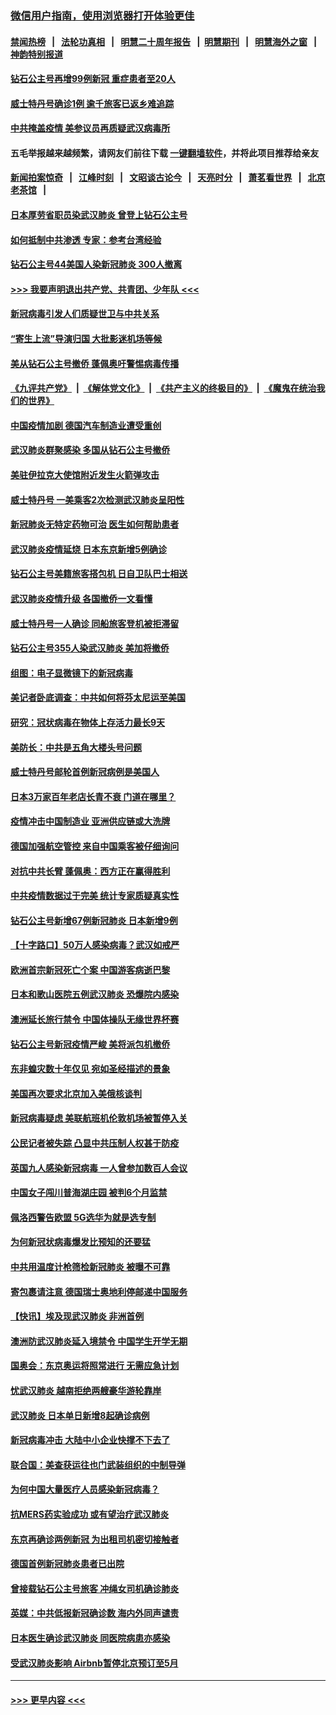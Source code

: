 ### [微信用户指南，使用浏览器打开体验更佳](https://github.com/gfw-breaker/banned-news1/blob/master/indexes/wechat-guide.md?t=0)
#### [禁闻热榜](热点新闻.md?t=0)  &nbsp;&nbsp;|&nbsp;&nbsp; [法轮功真相](https://github.com/gfw-breaker/truth/blob/master/README.md?t=0) &nbsp;&nbsp;|&nbsp;&nbsp; [明慧二十周年报告](https://github.com/gfw-breaker/mh-reports/blob/master/README.md?t=0) &nbsp;&nbsp;|&nbsp;&nbsp;[明慧期刊](https://github.com/gfw-breaker/mh-qikan) &nbsp;&nbsp;|&nbsp;&nbsp; [明慧海外之窗](https://github.com/gfw-breaker/mh-news/blob/master/README.md?t=0) &nbsp;&nbsp;|&nbsp;&nbsp; [神韵特别报道](https://github.com/gfw-breaker/mh-news/blob/master/shenyun.md?t=0)
#### [钻石公主号再增99例新冠 重症患者至20人](../pages/nsc418/n11875201.md?t=02172022) 
#### [威士特丹号确诊1例 逾千旅客已返乡难追踪](../pages/nsc418/n11874964.md?t=02172022) 
#### [中共掩盖疫情 美参议员再质疑武汉病毒所](../pages/nsc418/n11874344.md?t=02172022) 
#### 五毛举报越来越频繁，请网友们前往下载 [一键翻墙软件](https://github.com/gfw-breaker/ssr-accounts)，并将此项目推荐给亲友
#### [新闻拍案惊奇](https://github.com/gfw-breaker/banned-news1/blob/master/pages/link4.md) &nbsp;&nbsp;|&nbsp;&nbsp; [江峰时刻](https://github.com/gfw-breaker/banned-news1/blob/master/pages/link4.md) &nbsp;&nbsp;|&nbsp;&nbsp; [文昭谈古论今](https://github.com/gfw-breaker/banned-news1/blob/master/pages/link4.md) &nbsp;&nbsp;|&nbsp;&nbsp; [天亮时分](https://github.com/gfw-breaker/banned-news1/blob/master/pages/link4.md) &nbsp;&nbsp;|&nbsp;&nbsp; [萧茗看世界](https://github.com/gfw-breaker/banned-news1/blob/master/pages/link4.md) &nbsp;&nbsp;|&nbsp;&nbsp; [北京老茶馆](https://github.com/gfw-breaker/banned-news1/blob/master/pages/link4.md) &nbsp;&nbsp;|&nbsp;&nbsp; 
#### [日本厚劳省职员染武汉肺炎 曾登上钻石公主号](../pages/nsc418/n11874367.md?t=02172022) 
#### [如何抵制中共渗透 专家：参考台湾经验](../pages/nsc418/n11874101.md?t=02172022) 
#### [钻石公主号44美国人染新冠肺炎 300人撤离](../pages/nsc418/n11873826.md?t=02172022) 
#### [>>> 我要声明退出共产党、共青团、少年队 <<<](https://github.com/begood0513/goodnews/blob/master/quit/letter.md) 
#### [新冠病毒引发人们质疑世卫与中共关系](../pages/nsc418/n11873837.md?t=02172022) 
#### [“寄生上流”导演归国 大批影迷机场等候](../pages/nsc418/n11873602.md?t=02172022) 
#### [美从钻石公主号撤侨 蓬佩奥吁警惕病毒传播](../pages/nsc418/n11873617.md?t=02172022) 
#### [《九评共产党》](https://github.com/begood0513/9ping.md/blob/master/README.md) &nbsp;|&nbsp; [《解体党文化》](../../../../jtdwh.md/blob/master/README.md)  &nbsp;|&nbsp; [《共产主义的终极目的》](../../../../gczydzjmd.md/blob/master/README.md) &nbsp;|&nbsp; [《魔鬼在统治我们的世界》](../../../../mgztzwmdsj.md/blob/master/README.md) 
#### [中国疫情加剧 德国汽车制造业遭受重创](../pages/nsc418/n11873460.md?t=02172022) 
#### [武汉肺炎群聚感染 多国从钻石公主号撤侨](../pages/nsc418/n11873416.md?t=02172022) 
#### [美驻伊拉克大使馆附近发生火箭弹攻击](../pages/nsc418/n11873428.md?t=02172022) 
#### [威士特丹号 一美乘客2次检测武汉肺炎呈阳性](../pages/nsc418/n11873169.md?t=02172022) 
#### [新冠肺炎无特定药物可治 医生如何帮助患者](../pages/nsc418/n11868234.md?t=02172022) 
#### [武汉肺炎疫情延烧 日本东京新增5例确诊](../pages/nsc418/n11873025.md?t=02172022) 
#### [钻石公主号美籍旅客搭包机 日自卫队巴士相送](../pages/nsc418/n11872947.md?t=02172022) 
#### [武汉肺炎疫情升级 各国撤侨一文看懂](../pages/nsc418/n11859313.md?t=02172022) 
#### [威士特丹号一人确诊 同船旅客登机被拒滞留](../pages/nsc418/n11872823.md?t=02172022) 
#### [钻石公主号355人染武汉肺炎 美加将撤侨](../pages/nsc418/n11872392.md?t=02172022) 
#### [组图：电子显微镜下的新冠病毒](../pages/nsc418/n11872057.md?t=02172022) 
#### [美记者卧底调查：中共如何将芬太尼运至美国](../pages/nsc418/n11871821.md?t=02172022) 
#### [研究：冠状病毒在物体上存活力最长9天](../pages/nsc418/n11871871.md?t=02172022) 
#### [美防长：中共是五角大楼头号问题](../pages/nsc418/n11871768.md?t=02172022) 
#### [威士特丹号邮轮首例新冠病例是美国人](../pages/nsc418/n11871731.md?t=02172022) 
#### [日本3万家百年老店长青不衰 门道在哪里？](../pages/nsc418/n11871670.md?t=02172022) 
#### [疫情冲击中国制造业 亚洲供应链或大洗牌](../pages/nsc418/n11871629.md?t=02172022) 
#### [德国加强航空管控 来自中国乘客被仔细询问](../pages/nsc418/n11871572.md?t=02172022) 
#### [对抗中共长臂 蓬佩奥：西方正在赢得胜利](../pages/nsc418/n11871500.md?t=02172022) 
#### [中共疫情数据过于完美 统计专家质疑真实性](../pages/nsc418/n11870197.md?t=02172022) 
#### [钻石公主号新增67例新冠肺炎 日本新增9例](../pages/nsc418/n11871311.md?t=02172022) 
#### [【十字路口】50万人感染病毒？武汉如戒严](../pages/nsc418/n11870405.md?t=02172022) 
#### [欧洲首宗新冠死亡个案 中国游客病逝巴黎](../pages/nsc418/n11871247.md?t=02172022) 
#### [日本和歌山医院五例武汉肺炎 恐爆院内感染](../pages/nsc418/n11871128.md?t=02172022) 
#### [澳洲延长旅行禁令 中国体操队无缘世界杯赛](../pages/nsc418/n11870446.md?t=02172022) 
#### [钻石公主号新冠疫情严峻 美将派包机撤侨](../pages/nsc418/n11870505.md?t=02172022) 
#### [东非蝗灾数十年仅见 宛如圣经描述的景象](../pages/nsc418/n11870398.md?t=02172022) 
#### [美国再次要求北京加入美俄核谈判](../pages/nsc418/n11870138.md?t=02172022) 
#### [新冠病毒疑虑 美联航班机伦敦机场被暂停入关](../pages/nsc418/n11870015.md?t=02172022) 
#### [公民记者被失踪 凸显中共压制人权甚于防疫](../pages/nsc418/n11870042.md?t=02172022) 
#### [英国九人感染新冠病毒 一人曾参加数百人会议](../pages/nsc418/n11869987.md?t=02172022) 
#### [中国女子闯川普海湖庄园 被判6个月监禁](../pages/nsc418/n11869919.md?t=02172022) 
#### [佩洛西警告欧盟 5G选华为就是选专制](../pages/nsc418/n11869898.md?t=02172022) 
#### [为何新冠状病毒爆发比预知的还要猛](../pages/nsc418/n11869828.md?t=02172022) 
#### [中共用温度计枪筛检新冠肺炎 被曝不可靠](../pages/nsc418/n11869707.md?t=02172022) 
#### [寄包裹请注意 德国瑞士奥地利停邮递中国服务](../pages/nsc418/n11869727.md?t=02172022) 
#### [【快讯】埃及现武汉肺炎 非洲首例](../pages/nsc418/n11869766.md?t=02172022) 
#### [澳洲防武汉肺炎延入境禁令 中国学生开学无期](../pages/nsc418/n11869546.md?t=02172022) 
#### [国奥会：东京奥运将照常进行 无需应急计划](../pages/nsc418/n11869422.md?t=02172022) 
#### [忧武汉肺炎 越南拒绝两艘豪华游轮靠岸](../pages/nsc418/n11867444.md?t=02172022) 
#### [武汉肺炎 日本单日新增8起确诊病例](../pages/nsc418/n11869272.md?t=02172022) 
#### [新冠病毒冲击 大陆中小企业快撑不下去了](../pages/nsc418/n11869259.md?t=02172022) 
#### [联合国：美查获运往也门武装组织的中制导弹](../pages/nsc418/n11868677.md?t=02172022) 
#### [为何中国大量医疗人员感染新冠病毒？](../pages/nsc418/n11869001.md?t=02172022) 
#### [抗MERS药实验成功 或有望治疗武汉肺炎](../pages/nsc418/n11868912.md?t=02172022) 
#### [东京再确诊两例新冠 为出租司机密切接触者](../pages/nsc418/n11868770.md?t=02172022) 
#### [德国首例新冠肺炎患者已出院](../pages/nsc418/n11868714.md?t=02172022) 
#### [曾接载钻石公主号旅客 冲绳女司机确诊肺炎](../pages/nsc418/n11868610.md?t=02172022) 
#### [英媒：中共低报新冠确诊数 海内外同声谴责](../pages/nsc418/n11867421.md?t=02172022) 
#### [日本医生确诊武汉肺炎 同医院病患亦感染](../pages/nsc418/n11867779.md?t=02172022) 
#### [受武汉肺炎影响 Airbnb暂停北京预订至5月](../pages/nsc418/n11867428.md?t=02172022) 

----
#### [ >>> 更早内容 <<< ](../indexes/nsc418-earlier.md)
